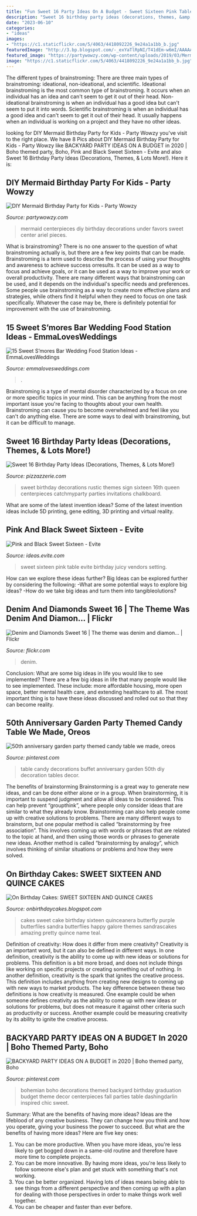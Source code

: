 ```yaml
---
title: "Fun Sweet 16 Party Ideas On A Budget - Sweet Sixteen Pink Table Evite Birthday Juicy Vendors Setting"
description: "Sweet 16 birthday party ideas (decorations, themes, &amp; lots more!)"
date: "2023-06-10"
categories:
- "ideas"
images:
- "https://c1.staticflickr.com/5/4063/4418092226_9e24a1a1bb_b.jpg"
featuredImage: "http://3.bp.blogspot.com/-_exYaTlRpNI/T41dEm-w6mI/AAAAAAAABr0/lh7S_71bJ24/s1600/purple+butterflies.jpg"
featured_image: "https://partywowzy.com/wp-content/uploads/2019/03/Mermaid-Centerpieces.jpg"
image: "https://c1.staticflickr.com/5/4063/4418092226_9e24a1a1bb_b.jpg"
---
```



The different types of brainstroming:
There are three main types of brainstroming: ideational, non-ideational, and scientific. Ideational brainstroming is the most common type of brainstroming. It occurs when an individual has an idea and can't seem to get it out of their head. Non-ideational brainstroming is when an individual has a good idea but can't seem to put it into words. Scientific brainstroming is when an individual has a good idea and can't seem to get it out of their head. It usually happens when an individual is working on a project and they have no other ideas.

	

		
looking for DIY Mermaid Birthday Party for Kids - Party Wowzy you've visit to the right place. We have 8 Pics about DIY Mermaid Birthday Party for Kids - Party Wowzy like BACKYARD PARTY IDEAS ON A BUDGET in 2020 | Boho themed party, Boho, Pink and Black Sweet Sixteen - Evite and also Sweet 16 Birthday Party Ideas (Decorations, Themes, &amp; Lots More!). Here it is:
		
    
## DIY Mermaid Birthday Party For Kids - Party Wowzy

<img loading=lazy src="https://partywowzy.com/wp-content/uploads/2019/03/Mermaid-Centerpieces.jpg" onerror="this.onerror=null;this.src='https://tse4.mm.bing.net/th?id=OIP.Rf-1hyoNqO7tRWTBxZlXnAHaNK&amp;pid=15.1';" alt="DIY Mermaid Birthday Party for Kids - Party Wowzy">

_Source: partywowzy.com_

>mermaid centerpieces diy birthday decorations under favors sweet center ariel pieces. 

	

What is brainstroming?
There is no one answer to the question of what brainstroming actually is, but there are a few key points that can be made. Brainstroming is a term used to describe the process of using your thoughts and awareness to achieve success orresults. It can be used as a way to focus and achieve goals, or it can be used as a way to improve your work or overall productivity. There are many different ways that brainstroming can be used, and it depends on the individual's specific needs and preferences. Some people use brainstroming as a way to create more effective plans and strategies, while others find it helpful when they need to focus on one task specifically. Whatever the case may be, there is definitely potential for improvement with the use of brainstroming.

    
## 15 Sweet S’mores Bar Wedding Food Station Ideas - EmmaLovesWeddings

<img loading=lazy src="https://emmalovesweddings.com/wp-content/uploads/2017/12/wedding-S’mores-Bar-food-ideas.jpg" onerror="this.onerror=null;this.src='https://tse4.mm.bing.net/th?id=OIP.UMUyCBC41D_JMhPyNAUhqgHaLH&amp;pid=15.1';" alt="15 Sweet S’mores Bar Wedding Food Station Ideas - EmmaLovesWeddings">

_Source: emmalovesweddings.com_

>. 

	

Brainstroming is a type of mental disorder characterized by a focus on one or more specific topics in your mind. This can be anything from the most important issue you're facing to thoughts about your own health. Brainstroming can cause you to become overwhelmed and feel like you can't do anything else. There are some ways to deal with brainstroming, but it can be difficult to manage.

    
## Sweet 16 Birthday Party Ideas (Decorations, Themes, &amp; Lots More!)

<img loading=lazy src="https://pizzazzerie.com/wp-content/uploads/2018/07/sweet-16-party-ideas.jpg" onerror="this.onerror=null;this.src='https://tse2.mm.bing.net/th?id=OIP.eUHJVQy3MY0TTZDN8ZOKdgHaLG&amp;pid=15.1';" alt="Sweet 16 Birthday Party Ideas (Decorations, Themes, &amp; Lots More!)">

_Source: pizzazzerie.com_

>sweet birthday decorations rustic themes sign sixteen 16th queen centerpieces catchmyparty parties invitations chalkboard. 

	

What are some of the latest invention ideas?
Some of the latest invention ideas include 5D printing, gene editing, 3D printing and virtual reality.

    
## Pink And Black Sweet Sixteen - Evite

<img loading=lazy src="http://ideas.evite.com/media/sweet-and-juicy-birthday-setting-the-mood-table-595.jpg" onerror="this.onerror=null;this.src='https://tse4.mm.bing.net/th?id=OIP.YMm1MfBHGmeJiGSKOABWZgHaJ9&amp;pid=15.1';" alt="Pink and Black Sweet Sixteen - Evite">

_Source: ideas.evite.com_

>sweet sixteen pink table evite birthday juicy vendors setting. 

	

How can we explore these ideas further?
Big Ideas can be explored further by considering the following: 
-What are some potential ways to explore big ideas? 
-How do we take big ideas and turn them into tangibleolutions?

    
## Denim And Diamonds Sweet 16 | The Theme Was Denim And Diamon… | Flickr

<img loading=lazy src="https://c1.staticflickr.com/5/4063/4418092226_9e24a1a1bb_b.jpg" onerror="this.onerror=null;this.src='https://tse3.mm.bing.net/th?id=OIP.C2-iXECnwBwJEBuuMUd2-wHaLJ&amp;pid=15.1';" alt="Denim and Diamonds Sweet 16 | The theme was denim and diamon… | Flickr">

_Source: flickr.com_

>denim. 

	

Conclusion: What are some big ideas in life you would like to see implemented?
There are a few big ideas in life that many people would like to see implemented. These include: more affordable housing, more open space, better mental health care, and extending healthcare to all. The most important thing is to have these ideas discussed and rolled out so that they can become reality.

    
## 50th Anniversary Garden Party Themed Candy Table We Made, Oreos

<img loading=lazy src="https://i.pinimg.com/736x/02/54/c3/0254c3c7ef68ec325134a8ae76d06c30--food-buffet-candy-table.jpg" onerror="this.onerror=null;this.src='https://tse3.mm.bing.net/th?id=OIP.LHj7Xc0DjF6fopluhVBAywHaE7&amp;pid=15.1';" alt="50th anniversary garden party themed candy table we made, oreos">

_Source: pinterest.com_

>table candy decorations buffet anniversary garden 50th diy decoration tables decor. 

	

The benefits of brainstorming
Brainstorming is a great way to generate new ideas, and can be done either alone or in a group. When brainstorming, it is important to suspend judgment and allow all ideas to be considered. This can help prevent “groupthink”, where people only consider ideas that are similar to what they already know. Brainstorming can also help people come up with creative solutions to problems.
There are many different ways to brainstorm, but one popular method is called “brainstorming by free association”. This involves coming up with words or phrases that are related to the topic at hand, and then using those words or phrases to generate new ideas. Another method is called “brainstorming by analogy”, which involves thinking of similar situations or problems and how they were solved.

    
## On Birthday Cakes: SWEET SIXTEEN AND QUINCE CAKES

<img loading=lazy src="http://3.bp.blogspot.com/-_exYaTlRpNI/T41dEm-w6mI/AAAAAAAABr0/lh7S_71bJ24/s1600/purple+butterflies.jpg" onerror="this.onerror=null;this.src='https://tse1.mm.bing.net/th?id=OIP.aEXsyOuit0cV_fCezGzBuQHaLG&amp;pid=15.1';" alt="On Birthday Cakes: SWEET SIXTEEN AND QUINCE CAKES">

_Source: onbirthdaycakes.blogspot.com_

>cakes sweet cake birthday sixteen quinceanera butterfly purple butterfiles sandra butterflies happy galore themes sandrascakes amazing pretty quince name teal. 

	

Definition of creativity: How does it differ from mere creativity?
Creativity is an important word, but it can also be defined in different ways. In one definition, creativity is the ability to come up with new ideas or solutions for problems. This definition is a bit more broad, and does not include things like working on specific projects or creating something out of nothing. In another definition, creativity is the spark that ignites the creative process. This definition includes anything from creating new designs to coming up with new ways to market products. The key difference between these two definitions is how creativity is measured. One example could be when someone defines creativity as the ability to come up with new ideas or solutions for problems, but does not measure it against other criteria such as productivity or success. Another example could be measuring creativity by its ability to ignite the creative process.

    
## BACKYARD PARTY IDEAS ON A BUDGET In 2020 | Boho Themed Party, Boho

<img loading=lazy src="https://i.pinimg.com/originals/ed/21/bc/ed21bc1edc0f1fbf6749646ebf11c05e.jpg" onerror="this.onerror=null;this.src='https://tse2.mm.bing.net/th?id=OIP.80kp45xddz3YXZmlyR_nGwHaLG&amp;pid=15.1';" alt="BACKYARD PARTY IDEAS ON A BUDGET in 2020 | Boho themed party, Boho">

_Source: pinterest.com_

>bohemian boho decorations themed backyard birthday graduation budget theme decor centerpieces fall parties table dashingdarlin inspired chic sweet. 

	

Summary: What are the benefits of having more ideas?
Ideas are the lifeblood of any creative business. They can change how you think and how you operate, giving your business the power to succeed. But what are the benefits of having more ideas? Here are five key ones:
1. You can be more productive. When you have more ideas, you're less likely to get bogged down in a same-old routine and therefore have more time to complete projects.
2. You can be more innovative. By having more ideas, you're less likely to follow someone else's plan and get stuck with something that's not working.
3. You can be better organized. Having lots of ideas means being able to see things from a different perspective and then coming up with a plan for dealing with those perspectives in order to make things work well together.
4. You can be cheaper and faster than ever before.

